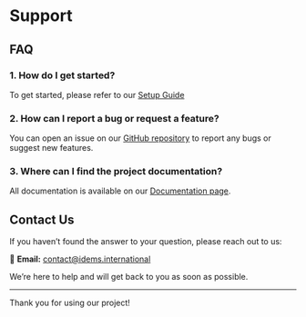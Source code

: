 # Support

## FAQ

### 1. How do I get started?
To get started, please refer to our [Setup Guide](./docs/setup/setup.md) 

### 2. How can I report a bug or request a feature?
You can open an issue on our [GitHub repository](https://github.com/IDEMSInternational/sidekick/issues) to report any bugs or suggest new features.

### 3. Where can I find the project documentation?
All documentation is available on our [Documentation page](./docs/index.md).


## Contact Us

If you haven’t found the answer to your question, please reach out to us:

📧 **Email:** [contact@idems.international](mailto:contact@idems.international)

We’re here to help and will get back to you as soon as possible.

---

Thank you for using our project!
